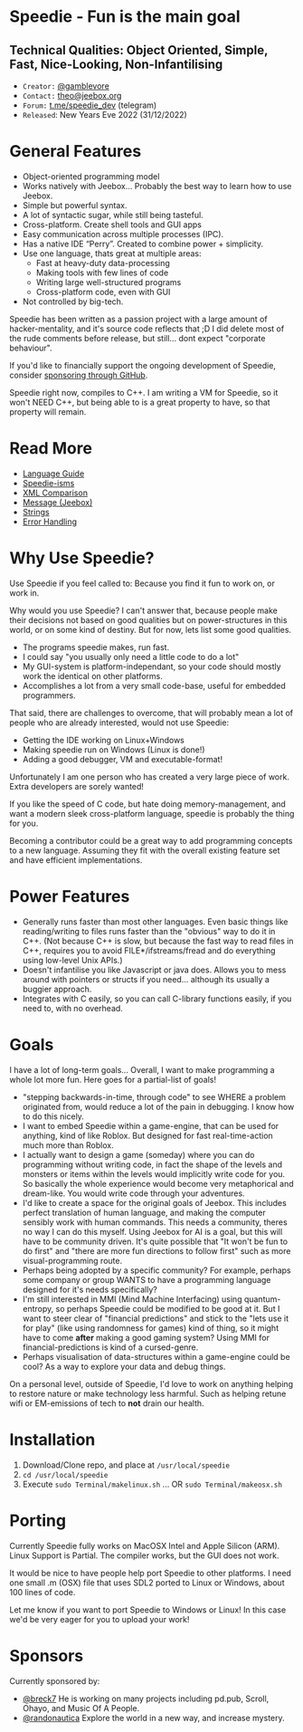 
# Speedie - Fun is the main goal #
## Technical Qualities: Object Oriented, Simple, Fast, Nice-Looking, Non-Infantilising ##

* `Creator:` [@gamblevore](http://github.com/gamblevore/)
* `Contact:` [theo@jeebox.org](mailto:theo@jeebox.org)
* `Forum:` [t.me/speedie_dev](http://t.me/speedie_dev) (telegram)
* `Released`: New Years Eve 2022  (31/12/2022)

# General Features #
* Object-oriented programming model
* Works natively with Jeebox... Probably the best way to learn how to use Jeebox.
* Simple but powerful syntax.
* A lot of syntactic sugar, while still being tasteful.
* Cross-platform. Create shell tools and GUI apps
* Easy communication across multiple processes (IPC).
* Has a native IDE “Perry”. Created to combine power + simplicity.
* Use one language, thats great at multiple areas:
    * Fast at heavy-duty data-processing
    * Making tools with few lines of code
    * Writing large well-structured programs
    * Cross-platform code, even with GUI
* Not controlled by big-tech.

Speedie has been written as a passion project with a large amount of hacker-mentality, and it's source code reflects that ;D I did delete most of the rude comments before release, but still... dont expect "corporate behaviour".

If you'd like to financially support the ongoing development of Speedie, consider [sponsoring through GitHub](https://github.com/sponsors/gamblevore).

Speedie right now, compiles to C++. I am writing a VM for Speedie, so it won't NEED C++, but being able to is a great property to have, so that property will remain.

# Read More #
* [Language Guide](Documentation/LanguageGuide.md)
* [Speedie-isms](Documentation/isms.md)
* [XML Comparison](Documentation/xml.md)
* [Message (Jeebox)](Documentation/Message.md)
* [Strings](Documentation/Strings.md)
* [Error Handling](Documentation/Errors.md)



# Why Use Speedie? #

Use Speedie if you feel called to: Because you find it fun to work on, or work in.

Why would you use Speedie? I can't answer that, because people make their decisions not based on good qualities but on power-structures in this world, or on some kind of destiny. But for now, lets list some good qualities.

* The programs speedie makes, run fast.
* I could say "you usually only need a little code to do a lot"
* My GUI-system is platform-independant, so your code should mostly work the identical on other platforms.
*  Accomplishes a lot from a very small code-base, useful for embedded programmers.

That said, there are challenges to overcome, that will probably mean a lot of people who are already interested, would not use Speedie:

* Getting the IDE working on Linux+Windows
* Making speedie run on Windows (Linux is done!)
* Adding a good debugger, VM and executable-format!

Unfortunately I am one person who has created a very large piece of work. Extra developers are sorely wanted!

If you like the speed of C code, but hate doing memory-management, and want a modern sleek cross-platform language, speedie is probably the thing for you.

Becoming a contributor could be a great way to add programming concepts to a new language. Assuming they fit with the overall existing feature set and have efficient implementations.



# Power Features #
* Generally runs faster than most other languages. Even basic things like reading/writing to files runs faster than the "obvious" way to do it in C++. (Not because C++ is slow, but because the fast way to read files in C++, requires you to avoid FILE*/ifstreams/fread and do everything using low-level Unix APIs.)
* Doesn't infantilise you like Javascript or java does. Allows you to mess around with pointers or structs if you need... although its usually a buggier approach. 
* Integrates with C easily, so you can call C-library functions easily, if you need to, with no overhead.
	

# Goals #
I have a lot of long-term goals... Overall, I want to make programming a whole lot more fun. Here goes for a partial-list of goals!

* "stepping backwards-in-time, through code" to see WHERE a problem originated from, would reduce a lot of the pain in debugging. I know how to do this nicely.
* I want to embed Speedie within a game-engine, that can be used for anything, kind of like Roblox. But designed for fast real-time-action much more than Roblox.
* I actually want to design a game (someday) where you can do programming without writing code, in fact the shape of the levels and monsters or items within the levels would implicitly write code for you. So basically the whole experience would become very metaphorical and dream-like. You would write code through your adventures.
* I'd like to create a space for the original goals of Jeebox. This includes perfect translation of human language, and making the computer sensibly work with human commands. This needs a community, theres no way I can do this myself. Using Jeebox for AI is a goal, but this will have to be community driven. It's quite possible that "It won't be fun to do first" and "there are more fun directions to follow first" such as more visual-programming route.
* Perhaps being adopted by a specific community? For example, perhaps some company or group WANTS to have a programming language designed for it's needs specifically?
* I'm still interested in MMI (Mind Machine Interfacing) using quantum-entropy, so perhaps Speedie could be modified to be good at it. But I want to steer clear of "financial predictions" and stick to the "lets use it for play" (like using randomness for games) kind of thing, so it might have to come **after** making a good gaming system? Using MMI for financial-predictions is kind of a cursed-genre.
* Perhaps visualisation of data-structures within a game-engine could be cool? As a way to explore your data and debug things.

On a personal level, outside of Speedie, I'd love to work on anything helping to restore nature or make technology less harmful. Such as helping retune wifi or EM-emissions of tech to **not** drain our health.



# Installation #

1. Download/Clone repo, and place at `/usr/local/speedie`
2. `cd /usr/local/speedie`
3. Execute `sudo Terminal/makelinux.sh` ... OR `sudo Terminal/makeosx.sh`



# Porting #

Currently Speedie fully works on MacOSX Intel and Apple Silicon (ARM). Linux Support is Partial. The compiler works, but the GUI does not work.

It would be nice to have people help port Speedie to other platforms. I need one small .m (OSX) file that uses SDL2 ported to Linux or Windows, about 100 lines of code.

Let me know if you want to port Speedie to Windows or Linux! In this case we'd be very eager for you to upload your work!

# Sponsors #

Currently sponsored by:

* [@breck7](http://pd.pub) He is working on many projects including pd.pub, Scroll, Ohayo, and Music Of A People.
* [@randonautica](https://randonautica.com/) Explore the world in a new way, and increase mystery.


